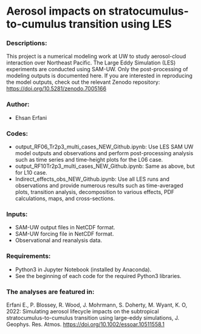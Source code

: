 # Aerosol impacts on stratocumulus-to-cumulus transition using LES

### Descriptions:
This project is a numerical modeling work at UW to study aerosol-cloud interaction over Northeast Pacific. The Large Eddy Simulation (LES) experiments are conducted using SAM-UW. Only the post-processing of modeling outputs is documented here. If you are interested in reproducing the model outputs, check out the relevant Zenodo repository:
https://doi.org/10.5281/zenodo.7005166

### Author:
- Ehsan Erfani

### Codes:
- output_RF06_Tr2p3_multi_cases_NEW_Github.ipynb: Use LES SAM UW model outputs and observations and perform post-processing analysis such as time series and time-height plots for the L06 case.
- output_RF10Tr2p3_multi_cases_NEW_Github.ipynb: Same as above, but for L10 case.
- Indirect_effects_obs_NEW_Github.ipynb: Use all LES runs and observations and provide numerous results such as time-averaged plots, transition analysis, decomposition to various effects, PDF calculations, maps, and cross-sections.

### Inputs:
- SAM-UW output files in NetCDF format.
- SAM-UW forcing file in NetCDF format.
- Observational and reanalysis data.

### Requirements:
- Python3 in Jupyter Notebook (installed by Anaconda).
- See the beginning of each code for the required Python3 libraries.

### The analyses are featured in:
Erfani E., P. Blossey, R. Wood, J. Mohrmann, S. Doherty, M. Wyant, K. O, 2022: Simulating aerosol lifecycle impacts on the subtropical stratocumulus-to-cumulus transition using large-eddy simulations, J. Geophys. Res. Atmos. https://doi.org/10.1002/essoar.10511558.1
